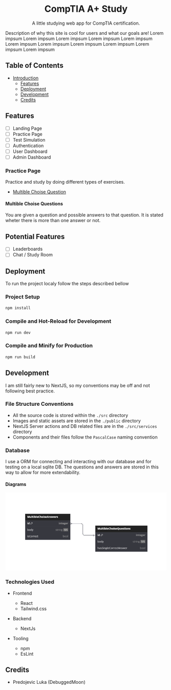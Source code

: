 <!--

	Potential name for the project in the Future: * Compty *

	Sounds cute and friendly, could have little computer creature as logo
	and design branding behind that! :D

-->


<div id="introduction" align="center">
	<h1>CompTIA A+ Study</h1>
	<p>A little studying web app for CompTIA certification.</p>
</div>
<p>
	Description of why this site is cool for users and what our goals are!
	Lorem impsum Lorem impsum Lorem impsum Lorem impsum Lorem impsum Lorem impsum
	Lorem impsum Lorem impsum Lorem impsum Lorem impsum Lorem impsum
</p>

## Table of Contents
- [Introduction](#introduction)
	* [Features](#features)
	* [Deployment](#deployment)
	* [Development](#development)
	* [Credits](#credits)

## Features
- [ ] Landing Page
- [ ] Practice Page
- [ ] Test Simulation
- [ ] Authentication
- [ ] User Dashboard
- [ ] Admin Dashboard

### Practice Page
Practice and study by doing different types of exercises.

- [Multible Choise Question](#multible-choise-questions)

#### Multible Choise Questions
You are given a question and possible answers to that question. It is stated wheter there is more than one answer or not.

## Potential Features
- [ ] Leaderboards
- [ ] Chat / Study Room

## Deployment
To run the project localy follow the steps described bellow
### Project Setup

```sh
npm install
```

### Compile and Hot-Reload for Development

```sh
npm run dev
```

### Compile and Minify for Production

```sh
npm run build
```

## Development
<!-- TODO: Remake this section, It's ugly! Have the catogries be sub headers and use images for each technology. Try making it look more interessting :D -->
I am still fairly new to NextJS, so my conventions may be off and not following best practice.
### File Structure Conventions
 - All the source code is stored within the `./src` directory
 - Images and static assets are stored in the `./public` directory
 - NextJS Server actions and DB related files are in the `./src/services` directory
 - Components and their files follow the `PascalCase` naming convention

### Database
I use a ORM for connecting and interacting with our database and for testing on a local sqlite DB. The questions and answers are stored in this way to allow for more extendability.

#### Diagrams

![Entity Relationship Diagram](public/database-er-diagram-transparent.png)

### Technologies Used
* Frontend
	* React
	* Tailwind.css

* Backend
	* NextJs

* Tooling
	* npm
	* EsLint

## Credits
  - Predojevic Luka (DebuggedMoon)